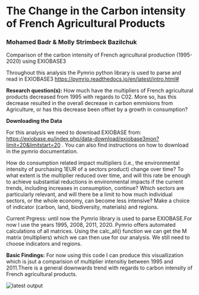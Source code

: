# The Change in the Carbon intensity of French Agricultural Products
### Mohamed Badr & Molly Strimbeck Bazilchuk 

Comparison of the carbon intensity of French agricultural production (1995-2020) using EXIOBASE3

Throughout this analysis the Pymrio python library is used to parse and read in EXIOBASE3
https://pymrio.readthedocs.io/en/latest/intro.html#

**Research question(s):** How much have the multipliers of French agricultural products decreased from 1995 with regards to C02. More so, has this decrease resulted in the overall decrease in carbon emmisions from Agriculture, or has this decrease been offset by a growth in consumption?


**Downloading the Data**

For this analysis we need to download EXIOBASE from: https://exiobase.eu/index.php/data-download/exiobase3mon?limit=20&limitstart=20 . You can also find instructions on how to download in the pymrio documentation. 

How do consumption related impact multipliers (i.e., the environmental intensity of purchasing 1EUR of a sectors product) change over time? To what extent is the multiplier reduced over time, and will this rate be enough to achieve substantial reductions in environmental impacts if the current trends, including increases in consumption, continue? Which sectors are particularly relevant, and will there be a limit to how much individual sectors, or the whole economy, can become less intensive? Make a choice of indicator (carbon, land, biodiversity, materials) and regions.

Current Prgress: until now the Pymrio library is used to parse EXIOBASE.For now I use the years 1995, 2008, 2011, 2020. Pymrio offers automated calculations of all matrices. Using the calc_all() function we can get the M matrix (multipliers) which we can then use for our analysis. We still need to choose indicators and regions.

**Basic Findings:**
For now using this code I can produce this visuallization which is jsut a comparision of multiplier intensitiy between 1995 and 2011.There is a general downwards trend with regards to carbon intensity of French agricultural products. 


![latest output](https://user-images.githubusercontent.com/62759252/160098398-7dc8f381-de71-4a97-a035-1d238b1778b6.png)
